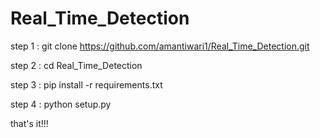 # Real_Time_Detection


step 1 : git clone https://github.com/amantiwari1/Real_Time_Detection.git


step 2 : cd Real_Time_Detection


step 3 : pip install -r requirements.txt


step 4 : python setup.py

that's it!!!
